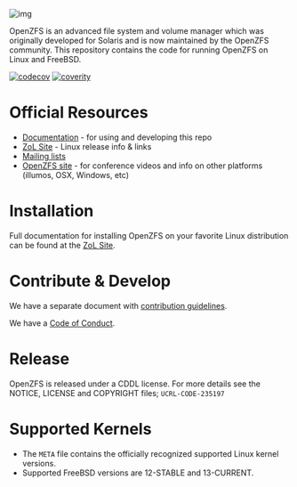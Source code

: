 ![img](https://openzfs.github.io/openzfs-docs/_static/img/logo/480px-Open-ZFS-Secondary-Logo-Colour-halfsize.png)

OpenZFS is an advanced file system and volume manager which was originally
developed for Solaris and is now maintained by the OpenZFS community.
This repository contains the code for running OpenZFS on Linux and FreeBSD.

[![codecov](https://codecov.io/gh/openzfs/zfs/branch/master/graph/badge.svg)](https://codecov.io/gh/openzfs/zfs)
[![coverity](https://scan.coverity.com/projects/1973/badge.svg)](https://scan.coverity.com/projects/openzfs-zfs)

# Official Resources

  * [Documentation](https://openzfs.github.io/openzfs-docs/) - for using and developing this repo
  * [ZoL Site](https://zfsonlinux.org) - Linux release info & links
  * [Mailing lists](https://openzfs.github.io/openzfs-docs/Project%20and%20Community/Mailing%20Lists.html)
  * [OpenZFS site](http://open-zfs.org/) - for conference videos and info on other platforms (illumos, OSX, Windows, etc)

# Installation

Full documentation for installing OpenZFS on your favorite Linux distribution can
be found at the [ZoL Site](https://zfsonlinux.org/).

# Contribute & Develop

We have a separate document with [contribution guidelines](./.github/CONTRIBUTING.md).

We have a [Code of Conduct](./CODE_OF_CONDUCT.md).

# Release

OpenZFS is released under a CDDL license.
For more details see the NOTICE, LICENSE and COPYRIGHT files; `UCRL-CODE-235197`

# Supported Kernels
  * The `META` file contains the officially recognized supported Linux kernel versions.
  * Supported FreeBSD versions are 12-STABLE and 13-CURRENT.
